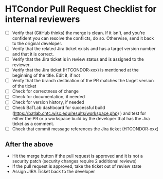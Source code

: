 # HTCondor Pull Request Checklist for internal reviewers

- [ ] Verify that (GitHub thinks) the merge is clean. If it isn't, and you're confident you can resolve the conflicts, do so. Otherwise, send it back to the original developer.
- [ ] Verify that the related Jira ticket exists and has a target version number and that it is correct.
- [ ] Verify that the Jira ticket is in review status and is assigned to the reviewer.
- [ ] Verify that the Jira ticket (HTCONDOR-xxx) is mentioned at the beginning of the title. Edit it, if not
- [ ] Verify that the branch destination of the PR matches the target version of the ticket
- [ ] Check for correctness of change
- [ ] Check for documentation, if needed
- [ ] Check for version history, if needed
- [ ] Check BaTLab dashboard for successful build (https://batlab.chtc.wisc.edu/results/workspace.php) ) and test for either the PR or a workspace build by the developer that has the Jira ticket as a comment.
- [ ] Check that commit message references the Jira ticket (HTCONDOR-xxx)

## After the above
- Hit the merge button if the pull request is approved and it is not a security patch (security changes require 2 additional reviews)
- If the pull request is approved, take the ticket out of review state
- Assign JIRA Ticket back to the developer
